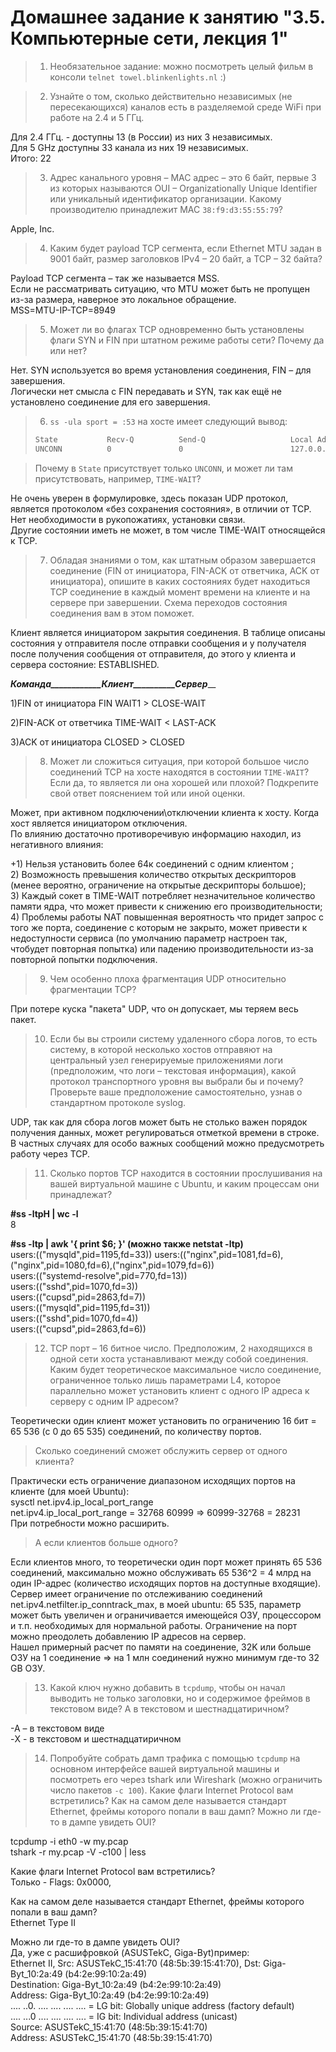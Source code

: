 # Домашнее задание к занятию "3.5. Компьютерные сети, лекция 1"

>1. Необязательное задание: 
можно посмотреть целый фильм в консоли `telnet towel.blinkenlights.nl` :)  

>2. Узнайте о том, сколько действительно независимых (не пересекающихся) каналов есть в разделяемой среде WiFi при работе на 2.4 и 5 ГГц.  

Для 2.4  ГГц. - доступны 13 (в России) из них 3 независимых.  
Для  5 GHz доступны 33 канала из них 19 независимых.  
Итого: 22  


>3. Адрес канального уровня – MAC адрес – это 6 байт, первые 3 из которых называются OUI – Organizationally Unique Identifier или уникальный идентификатор организации. Какому производителю принадлежит MAC `38:f9:d3:55:55:79`?
  
Apple, Inc.  


>4. Каким будет payload TCP сегмента, если Ethernet MTU задан в 9001 байт, размер заголовков IPv4 – 20 байт, а TCP – 32 байта?

Payload TCP сегмента – так же называется MSS.   
Если не рассматривать ситуацию, что MTU может быть не пропущен из-за размера, наверное это локальное обращение.  
MSS=MTU-IP-TCP=8949  


>5. Может ли во флагах TCP одновременно быть установлены флаги SYN и FIN при штатном режиме работы сети? Почему да или нет?   

Нет. SYN используется во время установления соединения, FIN – для завершения.   
Логически нет смысла с FIN передавать и SYN, так как ещё не установлено соединение для его завершения.  


>6. `ss -ula sport = :53` на хосте имеет следующий вывод:
>```bash
>State           Recv-Q          Send-Q                   Local Address:Port                     Peer Address:Port          Process  
>UNCONN          0               0                        127.0.0.53%lo:domain                        0.0.0.0:*  
>```

>Почему в `State` присутствует только `UNCONN`, и может ли там присутствовать, например, `TIME-WAIT`?  

Не очень уверен в формулировке, здесь показан UDP протокол, является протоколом «без сохранения состояния», в отличии от TCP. Нет необходимости в рукопожатиях, установки связи.  
Другие состоянии иметь не может, в том числе TIME-WAIT относящейся к TCP.  


>7. Обладая знаниями о том, как штатным образом завершается соединение (FIN от инициатора, FIN-ACK от ответчика, ACK от инициатора), опишите в каких состояниях будет находиться TCP соединение в каждый момент времени на клиенте и на сервере при завершении. Схема переходов состояния соединения вам в этом поможет.

   
Клиент является инициатором закрытия соединения. В таблице описаны состояния у отправителя после отправки сообщения и у получателя после получения сообщения от отправителя, до этого у клиента и сервера состояние: ESTABLISHED.
     

   
   ___Команда____________Клиент__________Сервер_____ 
   
1)FIN от инициатора   	   FIN WAIT1	  >       CLOSE-WAIT  
		
2)FIN-ACK от ответчика 	   TIME-WAIT	  <       LAST-ACK   

3)ACK от инициатора 	     CLOSED	  >	      CLOSED    
   
   

>8. Может ли сложиться ситуация, при которой большое число соединений TCP на хосте находятся в состоянии  `TIME-WAIT`? Если да, то является ли она хорошей или плохой? Подкрепите свой ответ пояснением той или иной оценки.
   
 Может, при активном подключении\отключении клиента к хосту. Когда хост является инициатором отключения.  
По влиянию достаточно противоречивую информацию находил, из негативного влияния:   

+1)	Нельзя установить более 64к соединений с одним клиентом ;  
2)	Возможность превышения количество открытых дескрипторов (менее вероятно, ограничение на открытые дескрипторы большое);   
3)	Каждый сокет в TIME-WAIT потребляет незначительное количество памяти ядра, что может привести к снижению его производительности;    
4)	Проблемы работы NAT повышенная вероятность что придет запрос с того же порта, соединение с которым не закрыто, может привести к недоступности сервиса (по умолчанию параметр настроен так, чтобудет повторная попытка) или падению производительности из-за повторной попытки подключения.     
  
   

>9. Чем особенно плоха фрагментация UDP относительно фрагментации TCP?

При потере куска "пакета" UDP, что он допускает, мы теряем весь пакет.   


>10. Если бы вы строили систему удаленного сбора логов, то есть систему, в которой несколько хостов отправяют на центральный узел генерируемые приложениями логи (предположим, что логи – текстовая информация), какой протокол транспортного уровня вы выбрали бы и почему? Проверьте ваше предположение самостоятельно, узнав о стандартном протоколе syslog.

 UDP, так как для сбора логов может быть не столько важен порядок получения данных, может регулироваться отметкой времени в строке.     
 В частных случаях для особо важных сообщений можно предусмотреть работу через TCP.     
 

>11. Сколько портов TCP находится в состоянии прослушивания на вашей виртуальной машине с Ubuntu, и каким процессам они принадлежат?

**#ss -ltpH | wc -l**   
8   

**#ss -ltp | awk '{ print $6; }'    (можно также netstat -ltp)**    
users:(("mysqld",pid=1195,fd=33))
users:(("nginx",pid=1081,fd=6),("nginx",pid=1080,fd=6),("nginx",pid=1079,fd=6))    
users:(("systemd-resolve",pid=770,fd=13))   
users:(("sshd",pid=1070,fd=3))   
users:(("cupsd",pid=2863,fd=7))  
users:(("mysqld",pid=1195,fd=31))    
users:(("sshd",pid=1070,fd=4))   
users:(("cupsd",pid=2863,fd=6))   

 

>12. TCP порт – 16 битное число. Предположим, 2 находящихся в одной сети хоста устанавливают между собой соединения. Каким будет теоретическое максимальное число соединение, ограниченное только лишь параметрами L4, которое параллельно может установить клиент с одного IP адреса к серверу с одним IP адресом? 

Теоретически один клиент может установить по ограничению 16 бит = 65 536 (с 0 до 65 535) соединений, по количеству портов.  

>Сколько соединений сможет обслужить сервер от одного клиента? 

Практически есть ограничение диапазоном исходящих портов на клиенте (для моей Ubuntu):   
sysctl net.ipv4.ip_local_port_range   
net.ipv4.ip_local_port_range = 32768    60999     =>  60999-32768 = 28231   
При потребности можно расширить.    

>А если клиентов больше одного?  

Если клиентов много, то теоретически один порт может принять 65 536 соединений, максимально можно обслуживать 65 536^2 = 4 млрд на один IP-адрес (количество исходящих портов на доступные входящие).  
Сервер имеет ограничение по отслеживанию соединений net.ipv4.netfilter.ip_conntrack_max, в моей ubuntu: 65 535, параметр может быть увеличен и ограничивается имеющейся ОЗУ, процессором и т.п. необходимых для нормальной работы. Ограничение на порт можно преодолеть добавлению IP адресов на сервер.  
Нашел примерный расчет по памяти на соединение, 32K или больше ОЗУ на 1 соединение => на 1 млн соединений нужно минимум где-то 32 GB ОЗУ.  





>13. Какой ключ нужно добавить в `tcpdump`, чтобы он начал выводить не только заголовки, но и содержимое фреймов в текстовом виде? А в текстовом и шестнадцатиричном?  

-A – в текстовом виде  
-X - в текстовом и шестнадцатиричном  


>14. Попробуйте собрать дамп трафика с помощью `tcpdump` на основном интерфейсе вашей виртуальной машины и посмотреть его через tshark или Wireshark (можно ограничить число пакетов `-c 100`). Какие флаги Internet Protocol вам встретились? Как на самом деле называется стандарт Ethernet, фреймы которого попали в ваш дамп? Можно ли где-то в дампе увидеть OUI?

tcpdump -i eth0 -w my.pcap  
tshark -r my.pcap  -V -c100 | less  

Какие флаги Internet Protocol вам встретились?  
     Только - Flags: 0x0000,   


Как на самом деле называется стандарт Ethernet, фреймы которого попали в ваш дамп?  
Ethernet Type II   

Можно ли где-то в дампе увидеть OUI?  
Да, уже с расшифровкой (ASUSTekC, Giga-Byt)пример:   
Ethernet II, Src: ASUSTekC_15:41:70 (48:5b:39:15:41:70), Dst: Giga-Byt_10:2a:49 (b4:2e:99:10:2a:49)  
Destination: Giga-Byt_10:2a:49 (b4:2e:99:10:2a:49)  
Address: Giga-Byt_10:2a:49 (b4:2e:99:10:2a:49)  
.... ..0. .... .... .... .... = LG bit: Globally unique address (factory default)  
  .... ...0 .... .... .... .... = IG bit: Individual address (unicast)  
Source: ASUSTekC_15:41:70 (48:5b:39:15:41:70)  
Address: ASUSTekC_15:41:70 (48:5b:39:15:41:70)  


